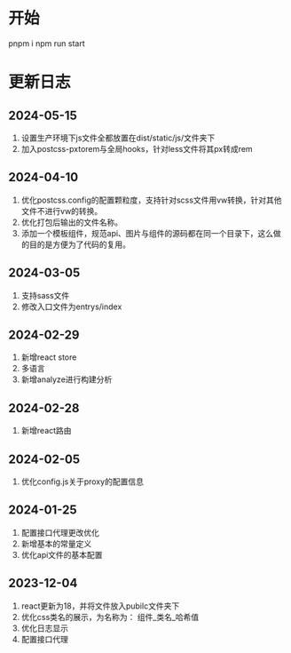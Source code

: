 # 开始
pnpm i 
npm run start

# 更新日志
## 2024-05-15
1. 设置生产环境下js文件全都放置在dist/static/js/文件夹下
2. 加入postcss-pxtorem与全局hooks，针对less文件将其px转成rem
## 2024-04-10
1. 优化postcss.config的配置颗粒度，支持针对scss文件用vw转换，针对其他文件不进行vw的转换。
2. 优化打包后输出的文件名称。
3. 添加一个模板组件，规范api、图片与组件的源码都在同一个目录下，这么做的目的是方便为了代码的复用。
## 2024-03-05
1. 支持sass文件
2. 修改入口文件为entrys/index
## 2024-02-29
1. 新增react store
2. 多语言
3. 新增analyze进行构建分析
## 2024-02-28
1. 新增react路由
## 2024-02-05
1. 优化config.js关于proxy的配置信息
## 2024-01-25
1. 配置接口代理更改优化
2. 新增基本的常量定义
3. 优化api文件的基本配置
## 2023-12-04
1. react更新为18，并将文件放入pubilc文件夹下
2. 优化css类名的展示，为名称为： 组件_类名_哈希值
3. 优化日志显示
4. 配置接口代理
